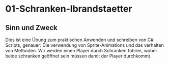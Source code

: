 # 01-Schranken-lbrandstaetter

## Sinn und Zweck

Dies ist eine Übung zum praktischen Anwenden und schreiben von C# Scripts, genauer: Die verwendung von Sprite-Animations und das verhalten von Methoden.
Wir werden einen Player durch Schranken führen, wobei beide schranken geöffnet sein müssen damit der Player durchkommt.

